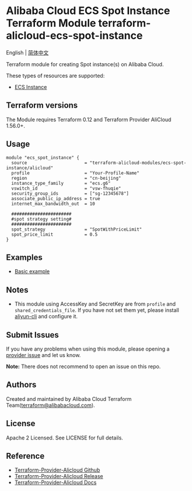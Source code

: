 Alibaba Cloud ECS Spot Instance Terraform Module
terraform-alicloud-ecs-spot-instance
=====================================================================

English | [简体中文](https://github.com/terraform-alicloud-modules/terraform-alicloud-ecs-spot-instance/blob/master/README-CN.md)

Terraform module for creating Spot instance(s) on Alibaba Cloud.

These types of resources are supported:

* [ECS Instance](https://www.terraform.io/docs/providers/alicloud/r/instance.html)

## Terraform versions

The Module requires Terraform 0.12 and Terraform Provider AliCloud 1.56.0+.

## Usage

```hcl
module "ecs_spot_instance" {
  source                      = "terraform-alicloud-modules/ecs-spot-instance/alicloud"
  profile                     = "Your-Profile-Name"
  region                      = "cn-beijing"
  instance_type_family        = "ecs.g6"
  vswitch_id                  = "vsw-fhuqie"
  security_group_ids          = ["sg-12345678"]
  associate_public_ip_address = true
  internet_max_bandwidth_out  = 10
  
  #######################
  #spot strategy setting#
  #######################
  spot_strategy               = "SpotWithPriceLimit"
  spot_price_limit            = 0.5
}

```

## Examples

* [Basic example](https://github.com/terraform-alicloud-modules/terraform-alicloud-ecs-spot-instance/tree/master/examples/basic-example)

## Notes

* This module using AccessKey and SecretKey are from `profile` and `shared_credentials_file`.
If you have not set them yet, please install [aliyun-cli](https://github.com/aliyun/aliyun-cli#installation) and configure it.

Submit Issues
-------------
If you have any problems when using this module, please opening a [provider issue](https://github.com/terraform-providers/terraform-provider-alicloud/issues/new) and let us know.

**Note:** There does not recommend to open an issue on this repo.

Authors
-------
Created and maintained by Alibaba Cloud Terraform Team(terraform@alibabacloud.com).

License
----
Apache 2 Licensed. See LICENSE for full details.

Reference
---------
* [Terraform-Provider-Alicloud Github](https://github.com/terraform-providers/terraform-provider-alicloud)
* [Terraform-Provider-Alicloud Release](https://releases.hashicorp.com/terraform-provider-alicloud/)
* [Terraform-Provider-Alicloud Docs](https://www.terraform.io/docs/providers/alicloud/index.html)
